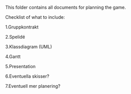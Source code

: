 This folder contains all documents for planning the game.


Checklist of what to include:

1.Gruppkontrakt

2.Spelidé

3.Klassdiagram (UML)

4.Gantt

5.Presentation

6.Eventuella skisser?

7.Eventuell mer planering?

